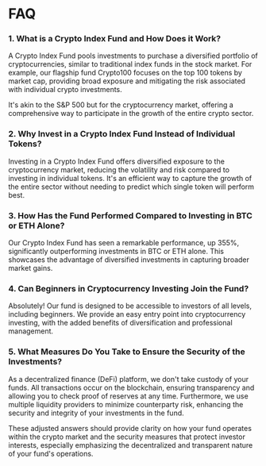 # FAQ

### 1. What is a Crypto Index Fund and How Does it Work?

A Crypto Index Fund pools investments to purchase a diversified portfolio of cryptocurrencies, similar to traditional index funds in the stock market. For example, our flagship fund Crypto100 focuses on the top 100 tokens by market cap, providing broad exposure and mitigating the risk associated with individual crypto investments.&#x20;

It's akin to the S\&P 500 but for the cryptocurrency market, offering a comprehensive way to participate in the growth of the entire crypto sector.

### 2. Why Invest in a Crypto Index Fund Instead of Individual Tokens?

&#x20;Investing in a Crypto Index Fund offers diversified exposure to the cryptocurrency market, reducing the volatility and risk compared to investing in individual tokens. It's an efficient way to capture the growth of the entire sector without needing to predict which single token will perform best.

### 3. How Has the Fund Performed Compared to Investing in BTC or ETH Alone?

Our Crypto Index Fund has seen a remarkable performance, up 355%, significantly outperforming investments in BTC or ETH alone. This showcases the advantage of diversified investments in capturing broader market gains.

### 4. Can Beginners in Cryptocurrency Investing Join the Fund?

Absolutely! Our fund is designed to be accessible to investors of all levels, including beginners. We provide an easy entry point into cryptocurrency investing, with the added benefits of diversification and professional management.

### 5. What Measures Do You Take to Ensure the Security of the Investments?

As a decentralized finance (DeFi) platform, we don't take custody of your funds. All transactions occur on the blockchain, ensuring transparency and allowing you to check proof of reserves at any time. Furthermore, we use multiple liquidity providers to minimize counterparty risk, enhancing the security and integrity of your investments in the fund.

These adjusted answers should provide clarity on how your fund operates within the crypto market and the security measures that protect investor interests, especially emphasizing the decentralized and transparent nature of your fund's operations.



